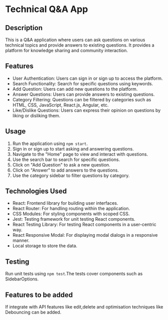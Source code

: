 
# Technical Q&A App

## Description

This is a Q&A application where users can ask questions on various technical topics and provide answers to existing questions. It provides a platform for knowledge sharing and community interaction.

## Features

- User Authentication: Users can sign in or sign up to access the platform.
- Search Functionality: Search for specific questions using keywords.
- Add Question:  Users can add new questions to the platform.
- Answer Questions: Users can provide answers to existing questions.
- Category Filtering: Questions can be filtered by categories such as HTML, CSS, JavaScript, React.js, Angular, etc.
- Like/Dislike Questions: Users can express their opinion on questions by liking or disliking them.

## Usage

1. Run the application using `npm start`.
2. Sign in or sign up to start asking and answering questions.
3. Navigate to the "Home" page to view and interact with questions.
4. Use the search bar to search for specific questions.
5. Click on "Add Question" to ask a new question.
6. Click on "Answer" to  add answers to the questions.
7. Use the category sidebar to filter questions by category.

## Technologies Used

- React: Frontend library for building user interfaces.
- React Router: For handling routing within the application.
- CSS Modules: For styling components with scoped CSS.
- Jest: Testing framework for unit testing React components.
- React Testing Library: For testing React components in a user-centric way.
- React Responsive Modal: For displaying modal dialogs in a responsive manner.
- Local storage to store the data.

## Testing

Run unit tests using `npm test`.The tests cover components such as SidebarOptions.

## Features to be added

If integrate with API features like edit,delete and optimisation techniques like Debouncing can be added.
